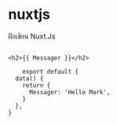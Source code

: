 # nuxtjs
ฝึกเขียน Nuxt.Js

```vue

<h2>{{ Messager }}</h2>
    
    export default {
  data() {
    return {
      Messager: 'Hello Mark',
    }
  },
}

```
